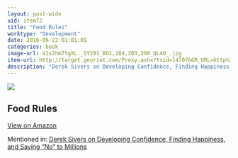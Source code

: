 ```yaml
---
layout: post-wide
uid: item72
title: "Food Rules"
worktype: "Development"
date: 2016-06-22 01:01:01
categories: book
image-url: 41sZnm7tgXL._SY291_BO1,204,203,200_QL40_.jpg
item-url: http://target.georiot.com/Proxy.ashx?tsid=14707&GR_URL=http%3A%2F%2Fwww.amazon.com%2FFood-Rules-An-Eaters-Manual%2Fdp%2F014311638X%2F
description: "Derek Sivers on Developing Confidence, Finding Happiness, and Saying “No” to Millions"
---
```

<a href="http://target.georiot.com/Proxy.ashx?tsid=14707&GR_URL=http%3A%2F%2Fwww.amazon.com%2FFood-Rules-An-Eaters-Manual%2Fdp%2F014311638X%2F" target="blank"><img src="../../../../img/thumbs/41sZnm7tgXL._SY291_BO1,204,203,200_QL40_.jpg" class="prod-img"></a>
<h2>Food Rules</h2>
<p><a class="btn btn-primary" href="http://target.georiot.com/Proxy.ashx?tsid=14707&GR_URL=http%3A%2F%2Fwww.amazon.com%2FFood-Rules-An-Eaters-Manual%2Fdp%2F014311638X%2F" target="blank">View on Amazon</a><p>
<p>Mentioned in: <a href="http://fourhourworkweek.com/2015/12/14/derek-sivers-on-developing-confidence-finding-happiness-and-saying-no-to-millions/" target="blank">Derek Sivers on Developing Confidence, Finding Happiness, and Saying “No” to Millions</a></p>
